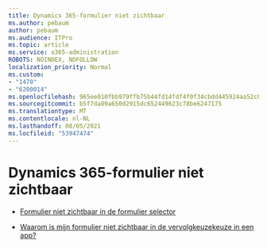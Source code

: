 ```yaml
---
title: Dynamics 365-formulier niet zichtbaar
ms.author: pebaum
author: pebaum
ms.audience: ITPro
ms.topic: article
ms.service: o365-administration
ROBOTS: NOINDEX, NOFOLLOW
localization_priority: Normal
ms.custom:
- "1470"
- "6200014"
ms.openlocfilehash: 965ee010fbb979ffb75b44fd14fdf4f0f34cbdd445924aa52c0937b5b1f5cc8e
ms.sourcegitcommit: b5f7da89a650d2915dc652449623c78be6247175
ms.translationtype: MT
ms.contentlocale: nl-NL
ms.lasthandoff: 08/05/2021
ms.locfileid: "53947474"
---
```

# <a name="dynamics-365-form-not-visible"></a>Dynamics 365-formulier niet zichtbaar

* [Formulier niet zichtbaar in de formulier selector](https://docs.microsoft.com/dynamics365/customer-engagement/customize/control-access-forms)

* [Waarom is mijn formulier niet zichtbaar in de vervolgkeuzekeuze in een app?](https://docs.microsoft.com/powerapps/maker/model-driven-apps/create-design-forms?branch=master#why-is-my-form-not-visible-in-the-form-selector-drop-down-in-my-app)
